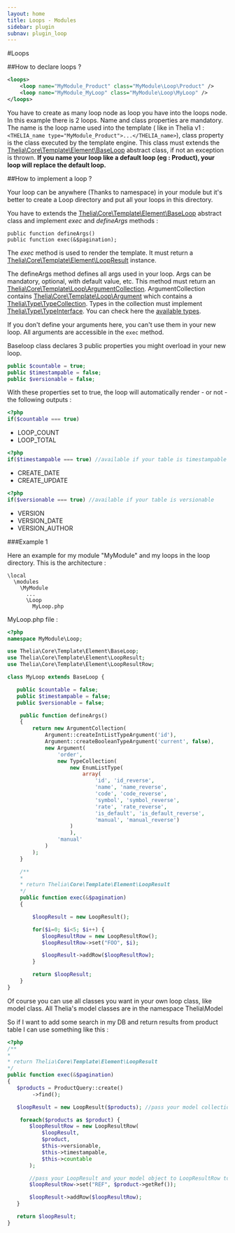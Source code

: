 ```yaml
---
layout: home
title: Loops - Modules
sidebar: plugin
subnav: plugin_loop
---
```


#Loops

##How to declare loops ?

```xml
<loops>
    <loop name="MyModule_Product" class="MyModule\Loop\Product" />
    <loop name="MyModule_MyLoop" class="MyModule\Loop\MyLoop" />
</loops>
```

You have to create as many loop node as loop you have into the loops node. In this example there is 2 loops. Name and
class properties are mandatory. The name is the loop name used into the template ( like in Thelia v1 : ```<THELIA_name
type="MyModule_Product">...</THELIA_name>```), class property is the class executed by the template engine. This
class must extends the [Thelia\Core\Template\Element\BaseLoop](/api/class-Thelia.Tpex.Element.Loop.BaseLoop.html)
abstract class, if not an exception is thrown.
**If you name your loop like a default loop (eg : Product), your loop will replace the default loop.**

##How to implement a loop ?

Your loop can be anywhere (Thanks to namespace) in your module but it's better to create a Loop directory and put all your loops in this directory.

You have to extends the [Thelia\Core\Template\Element\BaseLoop](/api/class-Thelia.Tpex.Element.Loop.BaseLoop.html) abstract class and implement *exec* and *defineArgs* methods :

```
public function defineArgs()
public function exec(&$pagination);
```

The *exec* method is used to render the template. It must return a [Thelia\Core\Template\Element\LoopResult](/api/class-Thelia.Tpex.Element.Loop.BaseLoop.html) instance.

The defineArgs method defines all args used in your loop. Args can be mandatory, optional, with default value, etc. This method must return an [Thelia\Core\Template\Loop\ArgumentCollection](). ArgumentCollection contains [Thelia\Core\Template\Loop\Argument]() which contains a [Thelia\Type\TypeCollection](). Types in the collection must implement [Thelia\Type\TypeInterface](). You can check here the [available types](/documentation/features/types).

If you don't define your arguments here, you can't use them in your new loop. All arguments are accessible in the ```exec``` method.

Baseloop class declares 3 public properties you might overload in your new loop.

```php
public $countable = true;
public $timestampable = false;
public $versionable = false;
```

With these properties set to true, the loop will automatically render - or not - the following outputs :

```php
<?php
if($countable === true)
```

* LOOP_COUNT
* LOOP_TOTAL

```php
<?php
if($timestampable === true) //available if your table is timestampable
```

* CREATE_DATE
* CREATE_UPDATE

```php
<?php
if($versionable === true) //available if your table is versionable
```

* VERSION
* VERSION_DATE
* VERSION_AUTHOR

###Example 1

Here an example for my module "MyModule" and my loops in the loop directory. This is the architecture :

 ```
 \local
   \modules
     \MyModule
       ...
       \Loop
         MyLoop.php
 ```

 MyLoop.php file :

 ```php
 <?php
 namespace MyModule\Loop;

 use Thelia\Core\Template\Element\BaseLoop;
 use Thelia\Core\Template\Element\LoopResult;
 use Thelia\Core\Template\Element\LoopResultRow;

 class MyLoop extends BaseLoop {

    public $countable = false;
    public $timestampable = false;
    public $versionable = false;

     public function defineArgs()
     {
         return new ArgumentCollection(
             Argument::createIntListTypeArgument('id'),
             Argument::createBooleanTypeArgument('current', false),
             new Argument(
                 'order',
                 new TypeCollection(
                     new EnumListType(
                         array(
                             'id', 'id_reverse',
                             'name', 'name_reverse',
                             'code', 'code_reverse',
                             'symbol', 'symbol_reverse',
                             'rate', 'rate_reverse',
                             'is_default', 'is_default_reverse',
                             'manual', 'manual_reverse')
                     )
                     ),
                 'manual'
             )
         );
     }

     /**
     *
     * return Thelia\Core\Template\Element\LoopResult
     */
     public function exec(&$pagination)
     {

         $loopResult = new LoopResult();

         for($i=0; $i<5; $i++) {
            $loopResultRow = new LoopResultRow();
            $loopResultRow->set("FOO", $i);

            $loopResult->addRow($loopResultRow);
         }

         return $loopResult;
     }
 }

 ```

 Of course you can use all classes you want in your own loop class, like model class. All Thelia's model classes are in the
 namespace Thelia\Model

 So if I want to add some search in my DB and return results from product table I can use something like this :

 ```php
<?php
/**
*
* return Thelia\Core\Template\Element\LoopResult
*/
public function exec(&$pagination)
{
    $products = ProductQuery::create()
         ->find();

    $loopResult = new LoopResult($products); //pass your model collection to LoopResult to make the loop countable

     foreach($products as $product) {
        $loopResultRow = new LoopResultRow(
            $loopResult,
            $product,
            $this->versionable,
            $this->timestampable,
            $this->countable
        );

        //pass your LoopResult and your model object to LoopResultRow to make the loop countable/editable/timestampable
        $loopResultRow->set("REF", $product->getRef());

        $loopResult->addRow($loopResultRow);
    }

    return $loopResult;
}
```
